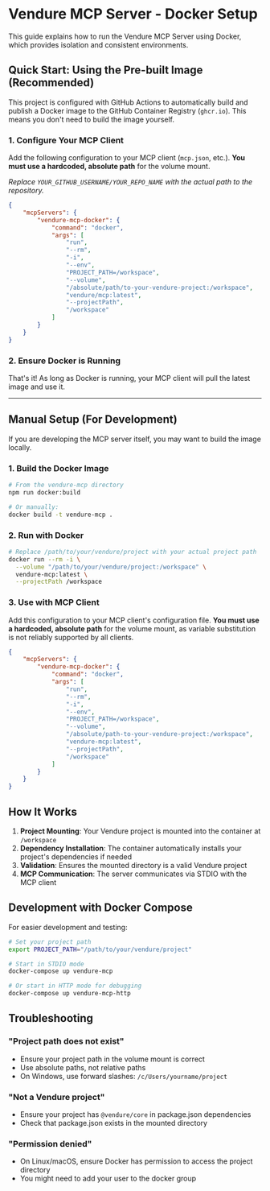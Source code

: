 # Vendure MCP Server - Docker Setup

This guide explains how to run the Vendure MCP Server using Docker, which provides isolation and consistent environments.

## Quick Start: Using the Pre-built Image (Recommended)

This project is configured with GitHub Actions to automatically build and publish a Docker image to the GitHub Container Registry (`ghcr.io`). This means you don't need to build the image yourself.

### 1. Configure Your MCP Client

Add the following configuration to your MCP client (`mcp.json`, etc.). **You must use a hardcoded, absolute path** for the volume mount.

_Replace `YOUR_GITHUB_USERNAME/YOUR_REPO_NAME` with the actual path to the repository._

```json
{
    "mcpServers": {
        "vendure-mcp-docker": {
            "command": "docker",
            "args": [
                "run",
                "--rm",
                "-i",
                "--env",
                "PROJECT_PATH=/workspace",
                "--volume",
                "/absolute/path/to-your-vendure-project:/workspace",
                "vendure/mcp:latest",
                "--projectPath",
                "/workspace"
            ]
        }
    }
}
```

### 2. Ensure Docker is Running

That's it! As long as Docker is running, your MCP client will pull the latest image and use it.

---

## Manual Setup (For Development)

If you are developing the MCP server itself, you may want to build the image locally.

### 1. Build the Docker Image

```bash
# From the vendure-mcp directory
npm run docker:build

# Or manually:
docker build -t vendure-mcp .
```

### 2. Run with Docker

```bash
# Replace /path/to/your/vendure/project with your actual project path
docker run --rm -i \
  --volume "/path/to/your/vendure/project:/workspace" \
  vendure-mcp:latest \
  --projectPath /workspace
```

### 3. Use with MCP Client

Add this configuration to your MCP client's configuration file. **You must use a hardcoded, absolute path** for the volume mount, as variable substitution is not reliably supported by all clients.

```json
{
    "mcpServers": {
        "vendure-mcp-docker": {
            "command": "docker",
            "args": [
                "run",
                "--rm",
                "-i",
                "--env",
                "PROJECT_PATH=/workspace",
                "--volume",
                "/absolute/path-to-your-vendure-project:/workspace",
                "vendure-mcp:latest",
                "--projectPath",
                "/workspace"
            ]
        }
    }
}
```

## How It Works

1. **Project Mounting**: Your Vendure project is mounted into the container at `/workspace`
2. **Dependency Installation**: The container automatically installs your project's dependencies if needed
3. **Validation**: Ensures the mounted directory is a valid Vendure project
4. **MCP Communication**: The server communicates via STDIO with the MCP client

## Development with Docker Compose

For easier development and testing:

```bash
# Set your project path
export PROJECT_PATH="/path/to/your/vendure/project"

# Start in STDIO mode
docker-compose up vendure-mcp

# Or start in HTTP mode for debugging
docker-compose up vendure-mcp-http
```

## Troubleshooting

### "Project path does not exist"

- Ensure your project path in the volume mount is correct
- Use absolute paths, not relative paths
- On Windows, use forward slashes: `/c/Users/yourname/project`

### "Not a Vendure project"

- Ensure your project has `@vendure/core` in package.json dependencies
- Check that package.json exists in the mounted directory

### "Permission denied"

- On Linux/macOS, ensure Docker has permission to access the project directory
- You might need to add your user to the docker group

